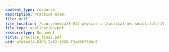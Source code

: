 ```yaml
---
content_type: resource
description: Practice exam.
file: null
file_location: /coursemedia/8-01l-physics-i-classical-mechanics-fall-2005/afd4ee2483062af21065f3cd0b77d4c5_practice_final.pdf
file_type: application/pdf
resourcetype: Document
title: practice_final.pdf
uid: afd4ee24-8306-2af2-1065-f3cd0b77d4c5
---
```


